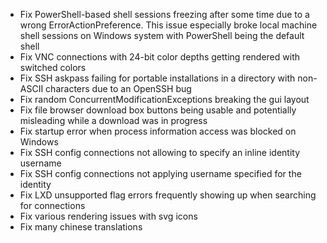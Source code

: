 - Fix PowerShell-based shell sessions freezing after some time due to a wrong ErrorActionPreference. This issue especially broke local machine shell sessions on Windows system with PowerShell being the default shell
- Fix VNC connections with 24-bit color depths getting rendered with switched colors
- Fix SSH askpass failing for portable installations in a directory with non-ASCII characters due to an OpenSSH bug
- Fix random ConcurrentModificationExceptions breaking the gui layout
- Fix file browser download box buttons being usable and potentially misleading while a download was in progress
- Fix startup error when process information access was blocked on Windows
- Fix SSH config connections not allowing to specify an inline identity username
- Fix SSH config connections not applying username specified for the identity
- Fix LXD unsupported flag errors frequently showing up when searching for connections
- Fix various rendering issues with svg icons
- Fix many chinese translations
